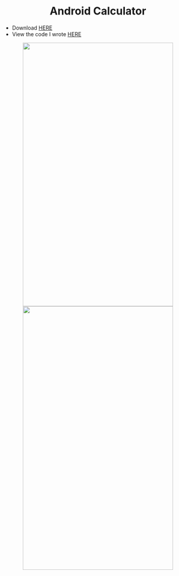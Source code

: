 <h1 align="center"> Android Calculator </h1>

* Download [HERE](https://github.com/arturobp3/Android_Calculator/blob/master/Calculadora.apk)
* View the code I wrote [HERE](https://github.com/arturobp3/Android_Calculator/tree/master/Calculadora/app)

<p>
  <div align="center"><img src="https://github.com/arturobp3/Android_Calculator/blob/master/screenshots/1.png" width="400" height="700">
  <img src="https://github.com/arturobp3/Android_Calculator/blob/master/screenshots/2.png" width="400" height="700"></div>      
</p>

